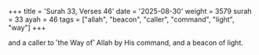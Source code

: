 +++
title = 'Surah 33, Verses 46'
date = '2025-08-30'
weight = 3579
surah = 33
ayah = 46
tags = ["allah", "beacon", "caller", "command", "light", "way"]
+++

and a caller to ˹the Way of˺ Allah by His command, and a beacon of light.